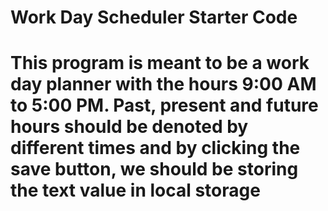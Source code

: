 # Work Day Scheduler Starter Code

# This program is meant to be a work day planner with the hours 9:00 AM to 5:00 PM. Past, present and future hours should be denoted by different times and by clicking the save button, we should be storing the text value in local storage